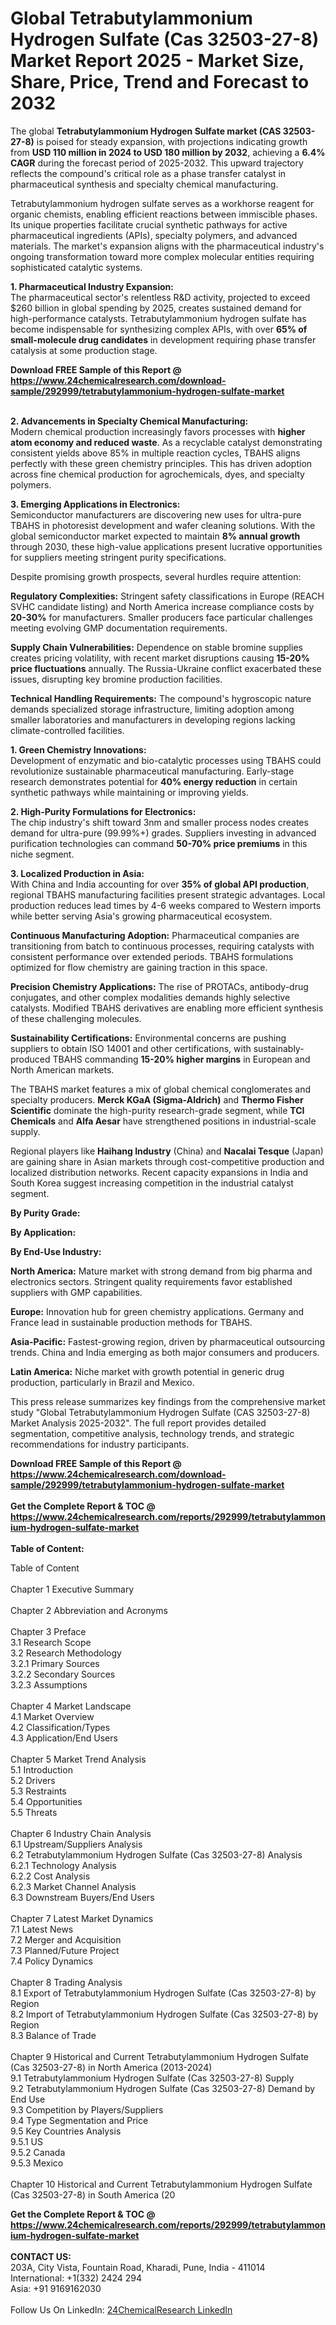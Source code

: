 <h1>Global Tetrabutylammonium Hydrogen Sulfate (Cas 32503-27-8) Market Report 2025 - Market Size, Share, Price, Trend and Forecast to 2032</h1><p>The global <strong>Tetrabutylammonium Hydrogen Sulfate market (CAS 32503-27-8)</strong> is poised for steady expansion, with projections indicating growth from <strong>USD 110 million in 2024 to USD 180 million by 2032</strong>, achieving a <strong>6.4% CAGR</strong> during the forecast period of 2025-2032. This upward trajectory reflects the compound's critical role as a phase transfer catalyst in pharmaceutical synthesis and specialty chemical manufacturing.</p><p>Tetrabutylammonium hydrogen sulfate serves as a workhorse reagent for organic chemists, enabling efficient reactions between immiscible phases. Its unique properties facilitate crucial synthetic pathways for active pharmaceutical ingredients (APIs), specialty polymers, and advanced materials. The market's expansion aligns with the pharmaceutical industry's ongoing transformation toward more complex molecular entities requiring sophisticated catalytic systems.</p><p><strong>1. Pharmaceutical Industry Expansion:</strong><br>
The pharmaceutical sector's relentless R&amp;D activity, projected to exceed $260 billion in global spending by 2025, creates sustained demand for high-performance catalysts. Tetrabutylammonium hydrogen sulfate has become indispensable for synthesizing complex APIs, with over <strong>65% of small-molecule drug candidates</strong> in development requiring phase transfer catalysis at some production stage.</p><div><b>Download FREE Sample of this Report @ 
            <a href="https://www.24chemicalresearch.com/download-sample/292999/tetrabutylammonium-hydrogen-sulfate-market">
            https://www.24chemicalresearch.com/download-sample/292999/tetrabutylammonium-hydrogen-sulfate-market</a></b></div><br><p><strong>2. Advancements in Specialty Chemical Manufacturing:</strong><br>
Modern chemical production increasingly favors processes with <strong>higher atom economy and reduced waste</strong>. As a recyclable catalyst demonstrating consistent yields above 85% in multiple reaction cycles, TBAHS aligns perfectly with these green chemistry principles. This has driven adoption across fine chemical production for agrochemicals, dyes, and specialty polymers.</p><p><strong>3. Emerging Applications in Electronics:</strong><br>
Semiconductor manufacturers are discovering new uses for ultra-pure TBAHS in photoresist development and wafer cleaning solutions. With the global semiconductor market expected to maintain <strong>8% annual growth</strong> through 2030, these high-value applications present lucrative opportunities for suppliers meeting stringent purity specifications.</p><p>Despite promising growth prospects, several hurdles require attention:</p><p><strong>Regulatory Complexities:</strong> Stringent safety classifications in Europe (REACH SVHC candidate listing) and North America increase compliance costs by <strong>20-30%</strong> for manufacturers. Smaller producers face particular challenges meeting evolving GMP documentation requirements.</p><p><strong>Supply Chain Vulnerabilities:</strong> Dependence on stable bromine supplies creates pricing volatility, with recent market disruptions causing <strong>15-20% price fluctuations</strong> annually. The Russia-Ukraine conflict exacerbated these issues, disrupting key bromine production facilities.</p><p><strong>Technical Handling Requirements:</strong> The compound's hygroscopic nature demands specialized storage infrastructure, limiting adoption among smaller laboratories and manufacturers in developing regions lacking climate-controlled facilities.</p><p><strong>1. Green Chemistry Innovations:</strong><br>
Development of enzymatic and bio-catalytic processes using TBAHS could revolutionize sustainable pharmaceutical manufacturing. Early-stage research demonstrates potential for <strong>40% energy reduction</strong> in certain synthetic pathways while maintaining or improving yields.</p><p><strong>2. High-Purity Formulations for Electronics:</strong><br>
The chip industry's shift toward 3nm and smaller process nodes creates demand for ultra-pure (99.99%+) grades. Suppliers investing in advanced purification technologies can command <strong>50-70% price premiums</strong> in this niche segment.</p><p><strong>3. Localized Production in Asia:</strong><br>
With China and India accounting for over <strong>35% of global API production</strong>, regional TBAHS manufacturing facilities present strategic advantages. Local production reduces lead times by 4-6 weeks compared to Western imports while better serving Asia's growing pharmaceutical ecosystem.</p><p><strong>Continuous Manufacturing Adoption:</strong> Pharmaceutical companies are transitioning from batch to continuous processes, requiring catalysts with consistent performance over extended periods. TBAHS formulations optimized for flow chemistry are gaining traction in this space.</p><p><strong>Precision Chemistry Applications:</strong> The rise of PROTACs, antibody-drug conjugates, and other complex modalities demands highly selective catalysts. Modified TBAHS derivatives are enabling more efficient synthesis of these challenging molecules.</p><p><strong>Sustainability Certifications:</strong> Environmental concerns are pushing suppliers to obtain ISO 14001 and other certifications, with sustainably-produced TBAHS commanding <strong>15-20% higher margins</strong> in European and North American markets.</p><p>The TBAHS market features a mix of global chemical conglomerates and specialty producers. <strong>Merck KGaA (Sigma-Aldrich)</strong> and <strong>Thermo Fisher Scientific</strong> dominate the high-purity research-grade segment, while <strong>TCI Chemicals</strong> and <strong>Alfa Aesar</strong> have strengthened positions in industrial-scale supply.</p><p>Regional players like <strong>Haihang Industry</strong> (China) and <strong>Nacalai Tesque</strong> (Japan) are gaining share in Asian markets through cost-competitive production and localized distribution networks. Recent capacity expansions in India and South Korea suggest increasing competition in the industrial catalyst segment.</p><p><strong>By Purity Grade:</strong></p><p><strong>By Application:</strong></p><p><strong>By End-Use Industry:</strong></p><p><strong>North America:</strong> Mature market with strong demand from big pharma and electronics sectors. Stringent quality requirements favor established suppliers with GMP capabilities.</p><p><strong>Europe:</strong> Innovation hub for green chemistry applications. Germany and France lead in sustainable production methods for TBAHS.</p><p><strong>Asia-Pacific:</strong> Fastest-growing region, driven by pharmaceutical outsourcing trends. China and India emerging as both major consumers and producers.</p><p><strong>Latin America:</strong> Niche market with growth potential in generic drug production, particularly in Brazil and Mexico.</p><p>This press release summarizes key findings from the comprehensive market study "Global Tetrabutylammonium Hydrogen Sulfate (CAS 32503-27-8) Market Analysis 2025-2032". The full report provides detailed segmentation, competitive analysis, technology trends, and strategic recommendations for industry participants.</p><div><b>Download FREE Sample of this Report @ 
            <a href="https://www.24chemicalresearch.com/download-sample/292999/tetrabutylammonium-hydrogen-sulfate-market">
            https://www.24chemicalresearch.com/download-sample/292999/tetrabutylammonium-hydrogen-sulfate-market</a></b></div><br><div><b>Get the Complete Report & TOC @ 
            <a href="https://www.24chemicalresearch.com/reports/292999/tetrabutylammonium-hydrogen-sulfate-market">
            https://www.24chemicalresearch.com/reports/292999/tetrabutylammonium-hydrogen-sulfate-market</a></b></div><br>
            <b>Table of Content:</b><p>Table of Content<br />
<br />
Chapter 1 Executive Summary<br />
<br />
Chapter 2 Abbreviation and Acronyms<br />
<br />
Chapter 3 Preface<br />
3.1 Research Scope<br />
3.2 Research Methodology<br />
  3.2.1 Primary Sources<br />
  3.2.2 Secondary Sources<br />
  3.2.3 Assumptions<br />
		<br />
Chapter 4 Market Landscape<br />
4.1 Market Overview<br />
4.2 Classification/Types<br />
4.3 Application/End Users<br />
<br />
Chapter 5 Market Trend Analysis <br />
5.1 Introduction<br />
5.2 Drivers<br />
5.3 Restraints<br />
5.4 Opportunities<br />
5.5 Threats<br />
<br />
Chapter 6 Industry Chain Analysis<br />
6.1 Upstream/Suppliers Analysis<br />
6.2 Tetrabutylammonium Hydrogen Sulfate (Cas 32503-27-8) Analysis<br />
  6.2.1 Technology Analysis<br />
  6.2.2 Cost Analysis<br />
  6.2.3 Market Channel Analysis<br />
6.3 Downstream Buyers/End Users<br />
<br />
Chapter 7 Latest Market Dynamics<br />
7.1 Latest News<br />
7.2 Merger and Acquisition<br />
7.3 Planned/Future Project<br />
7.4 Policy Dynamics<br />
<br />
Chapter 8 Trading Analysis<br />
8.1 Export of Tetrabutylammonium Hydrogen Sulfate (Cas 32503-27-8) by Region<br />
8.2 Import of Tetrabutylammonium Hydrogen Sulfate (Cas 32503-27-8) by Region<br />
8.3 Balance of Trade<br />
<br />
Chapter 9 Historical and Current Tetrabutylammonium Hydrogen Sulfate (Cas 32503-27-8) in North America (2013-2024)<br />
9.1 Tetrabutylammonium Hydrogen Sulfate (Cas 32503-27-8) Supply <br />
9.2 Tetrabutylammonium Hydrogen Sulfate (Cas 32503-27-8) Demand by End Use<br />
9.3 Competition by Players/Suppliers<br />
9.4 Type Segmentation and Price<br />
9.5 Key Countries Analysis<br />
  9.5.1 US<br />
  9.5.2 Canada<br />
  9.5.3 Mexico<br />
<br />
Chapter 10 Historical and Current Tetrabutylammonium Hydrogen Sulfate (Cas 32503-27-8) in South America (20</p><div><b>Get the Complete Report & TOC @ 
            <a href="https://www.24chemicalresearch.com/reports/292999/tetrabutylammonium-hydrogen-sulfate-market">
            https://www.24chemicalresearch.com/reports/292999/tetrabutylammonium-hydrogen-sulfate-market</a></b></div><br><b>CONTACT US:</b><br>
            203A, City Vista, Fountain Road, Kharadi, Pune, India - 411014<br>
            International: +1(332) 2424 294<br>
            Asia: +91 9169162030 <br><br>
            Follow Us On LinkedIn: <a href="https://www.linkedin.com/company/24chemicalresearch/">24ChemicalResearch LinkedIn</a>